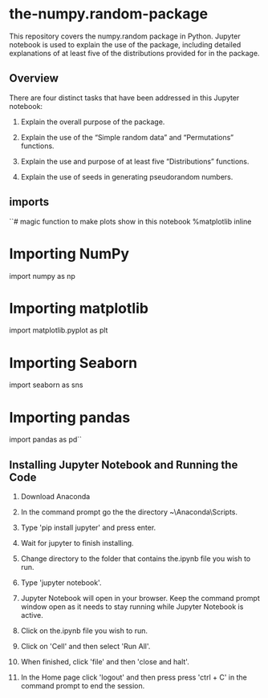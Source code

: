 # the-numpy.random-package

This repository covers the numpy.random package in Python. Jupyter notebook is used to explain the use of the package, including detailed explanations of at least five of the distributions provided for in the package.

## Overview

There are four distinct tasks that have been addressed in this Jupyter notebook:

1. Explain the overall purpose of the package.

2. Explain the use of the “Simple random data” and “Permutations” functions.

3. Explain the use and purpose of at least five “Distributions” functions.

4. Explain the use of seeds in generating pseudorandom numbers.

## imports
``# magic function to make plots show in this notebook
%matplotlib inline

# Importing NumPy
import numpy as np

# Importing matplotlib
import matplotlib.pyplot as plt

# Importing Seaborn
import seaborn as sns

# Importing pandas
import pandas as pd``

## Installing Jupyter Notebook and Running the Code

1. Download Anaconda

2. In the command prompt go the the directory ~\Anaconda\Scripts.

3. Type 'pip install jupyter' and press enter.

4. Wait for jupyter to finish installing.

5. Change directory to the folder that contains the.ipynb file you wish to run.

6. Type 'jupyter notebook'.

7. Jupyter Notebook will open in your browser. Keep the command prompt window open as it needs to stay running while Jupyter Notebook is active.

8. Click on the.ipynb file you wish to run.

9. Click on 'Cell' and then select 'Run All'.

10. When finished, click 'file' and then 'close and halt'.

11. In the Home page click 'logout' and then press press 'ctrl + C' in the command prompt to end the session.